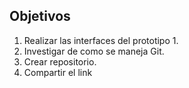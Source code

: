 ## Objetivos

1. Realizar las interfaces del prototipo 1.
2. Investigar de como se maneja Git.
3. Crear repositorio.
4. Compartir el link
